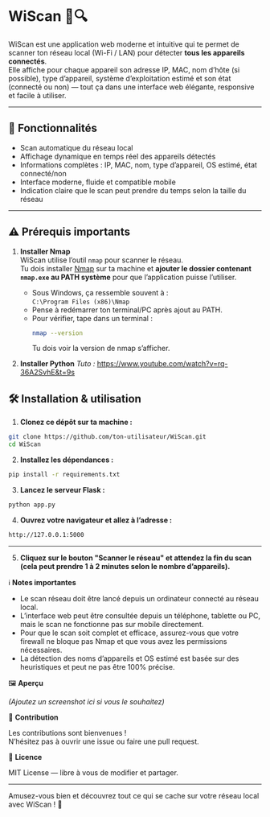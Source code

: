 # WiScan 📡🔍

WiScan est une application web moderne et intuitive qui te permet de scanner ton réseau local (Wi-Fi / LAN) pour détecter **tous les appareils connectés**.  
Elle affiche pour chaque appareil son adresse IP, MAC, nom d’hôte (si possible), type d’appareil, système d’exploitation estimé et son état (connecté ou non) — tout ça dans une interface web élégante, responsive et facile à utiliser.  

---

## 🚀 Fonctionnalités

- Scan automatique du réseau local  
- Affichage dynamique en temps réel des appareils détectés  
- Informations complètes : IP, MAC, nom, type d’appareil, OS estimé, état connecté/non  
- Interface moderne, fluide et compatible mobile  
- Indication claire que le scan peut prendre du temps selon la taille du réseau  

---

## ⚠️ Prérequis importants

1. **Installer Nmap**  
WiScan utilise l’outil `nmap` pour scanner le réseau.  
Tu dois installer [Nmap](https://nmap.org/download.html) sur ta machine et **ajouter le dossier contenant `nmap.exe` au PATH système** pour que l’application puisse l’utiliser.  
   
   - Sous Windows, ça ressemble souvent à :  
     `C:\Program Files (x86)\Nmap`  
   - Pense à redémarrer ton terminal/PC après ajout au PATH.  
   - Pour vérifier, tape dans un terminal :  
     ```bash
     nmap --version
     ```
     Tu dois voir la version de nmap s’afficher.

2. **Installer Python**
   *Tuto :* https://www.youtube.com/watch?v=rq-36A2SvhE&t=9s

## 🛠️ Installation & utilisation

1. **Clonez ce dépôt sur ta machine :**

```bash
git clone https://github.com/ton-utilisateur/WiScan.git
cd WiScan
```

2. **Installez les dépendances :**
```bash
pip install -r requirements.txt
```

3. **Lancez le serveur Flask :**
```bash
python app.py
```

4. **Ouvrez votre navigateur et allez à l’adresse :**
```bash
http://127.0.0.1:5000
```
---

5. **Cliquez sur le bouton "Scanner le réseau" et attendez la fin du scan (cela peut prendre 1 à 2 minutes selon le nombre d’appareils).**

ℹ️ **Notes importantes**

- Le scan réseau doit être lancé depuis un ordinateur connecté au réseau local.  
- L’interface web peut être consultée depuis un téléphone, tablette ou PC, mais le scan ne fonctionne pas sur mobile directement.  
- Pour que le scan soit complet et efficace, assurez-vous que votre firewall ne bloque pas Nmap et que vous avez les permissions nécessaires.  
- La détection des noms d’appareils et OS estimé est basée sur des heuristiques et peut ne pas être 100% précise.

🖼️ **Aperçu**

*(Ajoutez un screenshot ici si vous le souhaitez)*

🤝 **Contribution**

Les contributions sont bienvenues !  
N’hésitez pas à ouvrir une issue ou faire une pull request.

📄 **Licence**

MIT License — libre à vous de modifier et partager.

---

Amusez-vous bien et découvrez tout ce qui se cache sur votre réseau local avec WiScan ! 🎉
